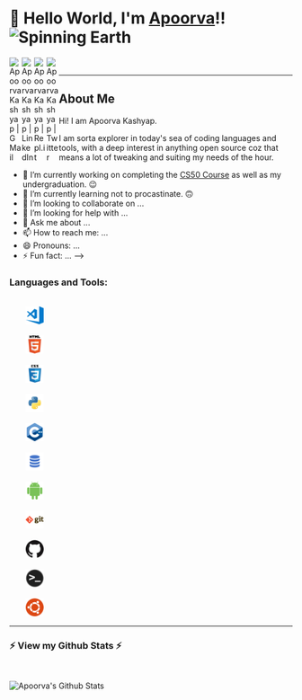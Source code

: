 # 👋 Hello World, I'm **[Apoorva](https://apoorvakashyap.github.io/)!! <img src="https://github.com/TheDudeThatCode/TheDudeThatCode/blob/master/Assets/Earth.gif" width="32px" alt="Spinning Earth">**

<a href="mailto:apoorvakashyap54@gmail.com">
    <img align="left" alt="Apoorva Kashyap | GMail" width="22px" src="https://cdn.jsdelivr.net/npm/simple-icons@3.13.0/icons/gmail.svg" />
</a>
<a href="https://www.linkedin.com/in/apoorvakashyap54/">
    <img align="left" alt="Apoorva Kashyap | LinkedIn" width="22px" src="https://cdn.jsdelivr.net/npm/simple-icons@v3/icons/linkedin.svg" />
</a>
<a href="https://replit.com/@ApoorvaKashyap">
    <img align="left" alt="Apoorva Kashyap | Repl.it" width="22px" src="https://cdn.jsdelivr.net/npm/simple-icons@3.13.0/icons/repl-dot-it.svg" />
</a>
<a href="https://twitter.com/kashyap_apoorva">
    <img align="left" alt="Apoorva Kashyap | Twitter" width="22px" src="https://cdn.jsdelivr.net/npm/simple-icons@v3/icons/twitter.svg" />
</a>
<br />

---

## **About Me**

<!--
**ApoorvaKashyap/ApoorvaKashyap** is a ✨ _special_ ✨ repository because its `README.md` (this file) appears on your GitHub profile.

Here are some ideas to get you started:-->
Hi! I am Apoorva Kashyap. 

I am sorta explorer in today's sea of coding languages and tools, with a deep interest in anything open source coz that means a lot of tweaking and suiting my needs of the hour.

- 🔭 I’m currently working on completing the [CS50 Course](https://cs50.harvard.edu/) as well as my undergraduation. 😉
- 🌱 I’m currently learning not to procastinate. 🙃
- 👯 I’m looking to collaborate on ...
- 🤔 I’m looking for help with ...
- 💬 Ask me about ...
- 📫 How to reach me: ...
- 😄 Pronouns: ...
- ⚡ Fun fact: ...
-->

### **Languages and Tools:**  

<code>
    <img width="32px" src="https://raw.githubusercontent.com/github/explore/80688e429a7d4ef2fca1e82350fe8e3517d3494d/topics/visual-studio-code/visual-studio-code.png" alt="VS Code">
</code>
<code>
    <img width="32px" src="https://raw.githubusercontent.com/github/explore/80688e429a7d4ef2fca1e82350fe8e3517d3494d/topics/html/html.png" alt="HTML5">
</code>
<code>
    <img width="32px" src="https://raw.githubusercontent.com/github/explore/80688e429a7d4ef2fca1e82350fe8e3517d3494d/topics/css/css.png" alt="CSS">
</code>
<code>
    <img width="32px" src="https://raw.githubusercontent.com/github/explore/80688e429a7d4ef2fca1e82350fe8e3517d3494d/topics/python/python.png" alt="Python">
</code>
<code>
    <img width="32px" src="https://raw.githubusercontent.com/github/explore/80688e429a7d4ef2fca1e82350fe8e3517d3494d/topics/cpp/cpp.png" alt="C++">
</code>
<code>
    <img width="32px" src="https://raw.githubusercontent.com/github/explore/80688e429a7d4ef2fca1e82350fe8e3517d3494d/topics/sql/sql.png" alt="SQL">
</code>
<code>
    <img width="32px" src="https://raw.githubusercontent.com/github/explore/80688e429a7d4ef2fca1e82350fe8e3517d3494d/topics/android/android.png" alt="Android">
</code>
<code>
    <img width="32px" src="https://raw.githubusercontent.com/github/explore/80688e429a7d4ef2fca1e82350fe8e3517d3494d/topics/git/git.png" alt="Git">
</code>
<code>
    <img width="32px" src="https://raw.githubusercontent.com/github/explore/78df643247d429f6cc873026c0622819ad797942/topics/github/github.png" alt="Github">
</code>
<code>
    <img width="32px" src="https://raw.githubusercontent.com/github/explore/80688e429a7d4ef2fca1e82350fe8e3517d3494d/topics/terminal/terminal.png" alt="Terminal">
</code>
<code>
    <img width="32px" src="https://raw.githubusercontent.com/github/explore/80688e429a7d4ef2fca1e82350fe8e3517d3494d/topics/ubuntu/ubuntu.png" alt="Ubuntu">
</code>

---

### ⚡ **View my Github Stats** ⚡

<br/>

![Apoorva's Github Stats](https://github-readme-stats.vercel.app/api?username=ApoorvaKashyap&count_private=true&show_icons=true&theme=onedark&hide=prs)